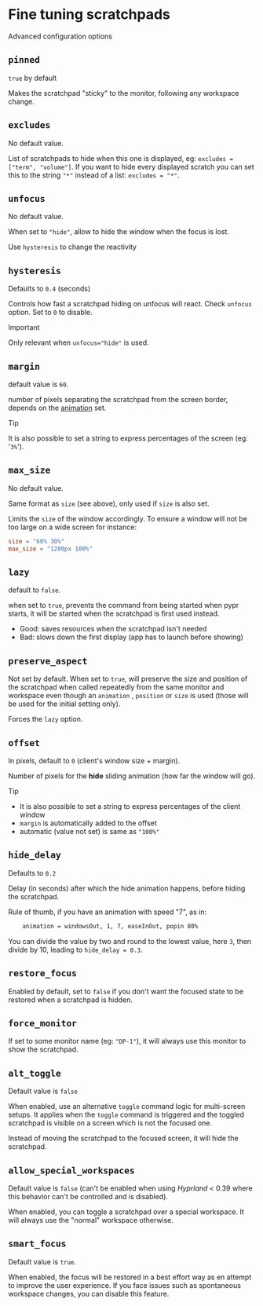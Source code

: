 # Fine tuning scratchpads

Advanced configuration options

## `pinned`

`true` by default

Makes the scratchpad "sticky" to the monitor, following any workspace change.

## `excludes`

No default value.

List of scratchpads to hide when this one is displayed, eg: `excludes = ["term", "volume"]`.
If you want to hide every displayed scratch you can set this to the string `"*"` instead of a list: `excludes = "*"`.

## `unfocus`

No default value.

When set to `"hide"`, allow to hide the window when the focus is lost.

Use `hysteresis` to change the reactivity

## `hysteresis`

Defaults to `0.4` (seconds)

Controls how fast a scratchpad hiding on unfocus will react. Check `unfocus` option.
Set to `0` to disable.

> [!important]
> Only relevant when `unfocus="hide"` is used.

## `margin`

default value is `60`.

number of pixels separating the scratchpad from the screen border, depends on the [animation](./scratchpads#animation) set.

> [!tip]
> It is also possible to set a string to express percentages of the screen (eg: '`3%`').

## `max_size`

No default value.

Same format as `size` (see above), only used if `size` is also set.

Limits the `size` of the window accordingly.
To ensure a window will not be too large on a wide screen for instance:

```toml
size = "60% 30%"
max_size = "1200px 100%"
```

## `lazy`

default to `false`.

when set to `true`, prevents the command from being started when pypr starts, it will be started when the scratchpad is first used instead.

- Good: saves resources when the scratchpad isn't needed
- Bad: slows down the first display (app has to launch before showing)

## `preserve_aspect`

Not set by default.
When set to `true`, will preserve the size and position of the scratchpad when called repeatedly from the same monitor and workspace even though an `animation` , `position` or `size` is used (those will be used for the initial setting only).

Forces the `lazy` option.

## `offset`

In pixels, default to `0` (client's window size + margin).

Number of pixels for the **hide** sliding animation (how far the window will go).

> [!tip]
> - It is also possible to set a string to express percentages of the client window
> - `margin` is automatically added to the offset
> - automatic (value not set) is same as `"100%"`

## `hide_delay`

Defaults to `0.2`

Delay (in seconds) after which the hide animation happens, before hiding the scratchpad.

Rule of thumb, if you have an animation with speed "7", as in:
```bash
    animation = windowsOut, 1, 7, easeInOut, popin 80%
```
You can divide the value by two and round to the lowest value, here `3`, then divide by 10, leading to `hide_delay = 0.3`.

## `restore_focus`

Enabled by default, set to `false` if you don't want the focused state to be restored when a scratchpad is hidden.

## `force_monitor`

If set to some monitor name (eg: `"DP-1"`), it will always use this monitor to show the scratchpad.

## `alt_toggle`

Default value is `false`

When enabled, use an alternative `toggle` command logic for multi-screen setups.
It applies when the `toggle` command is triggered and the toggled scratchpad is visible on a screen which is not the focused one.

Instead of moving the scratchpad to the focused screen, it will hide the scratchpad.

## `allow_special_workspaces`

Default value is `false` (can't be enabled when using *Hyprland* < 0.39 where this behavior can't be controlled and is disabled).

When enabled, you can toggle a scratchpad over a special workspace.
It will always use the "normal" workspace otherwise.

## `smart_focus`

Default value is `true`.

When enabled, the focus will be restored in a best effort way as en attempt to improve the user experience.
If you face issues such as spontaneous workspace changes, you can disable this feature.

